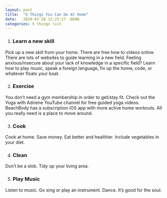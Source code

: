```yaml
---
layout: post
title:  "5 Things You Can Do At Home"
date:   2020-03-28 12:25:17 -0600
categories: 5 things list
---
```


1. ### Learn a new skill
Pick up a new skill from your home. There are free how to videos online. There are lots of websites to guide learning in a new field. Feeling anxious/insecure about your lack of knowledge in a specific field? Learn how to play music, speak a foreign language, fix up the home, code, or whatever floats your boat.

2. ### Exercise
You don’t need a gym membership in order to get/stay fit. Check out the Yoga with Adriene YouTube channel for free guided yoga videos. BeachBody has a subscription iOS app with more active home workouts. All you really need is a place to move around. 

3. ### Cook
Cook at home. Save money. Eat better and healthier. Include vegetables in your diet.

4. ### Clean
Don’t be a slob. Tidy up your living area.

5. ### Play Music
Listen to music. Go sing or play an instrument. Dance. It’s good for the soul.
